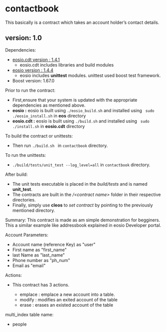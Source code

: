# contactbook
This basically is a contract which takes an account holder’s contact details.

## version: 1.0

Dependencies:
* [eosio.cdt version : 1.4.1](https://github.com/eosio/eosio.cdt)
  * eosio.cdt includes libraries and build modules
* [eosio version : 1.4.4](https://github.com/EOSIO/eos)
  * eosio includes __unittest__ modules. unittest used boost test framework.
*  Boost version: 1.67.0

Prior to run the contract: 
* First,ensure that your system is updated with the appropriate dependencies as mentioned above.
* __eosio :__ eosio is built using ```./eosio_build.sh```  and installed using ``` sudo ./eosio_install.sh``` in __eos__ directory
* __eosio.cdt :__  eosio is built using ```./build.sh```  and installed using ``` sudo ./install.sh``` in __eosio.cdt__ directory 

To build the contract or unittests:
* Then run ```./build.sh ``` in ```contactbook``` directory.

To run the unittests:
* ```./build/tests/unit_test --log_level=all``` in ```contactbook``` directory.

After build:
* The unit tests executable is placed in the _build/tests_ and is named __unit_test__.
* The contracts are built in the _/\<contract name\>_ folder in their respective directories.
* Finally, simply use __cleos__ to _set contract_ by pointing to the previously mentioned directory.

Summary:
  This contract is made as am simple demonstration for begginers. This a similar example like addressbook explained in eosio Developer portal.

Account Parameters:
* Account name (reference Key) as "user"
* First name as "first_name"
* last Name as "last_name"
* Phone number as "ph_num"
* Email as "email"

Actions:
* This contract has 3 actions.

    * emplace : emplace a new account into a table.
    * modify  : modifies an exited account of the table
    * erase   : erases an existed account of the table

multi_index table name:
* people
